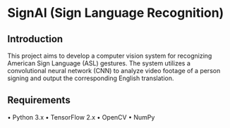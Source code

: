 # SignAI (Sign Language Recognition)

## Introduction
This project aims to develop a computer vision system for recognizing American Sign Language (ASL) gestures. The system utilizes a convolutional neural network (CNN) to analyze video footage of a person signing and output the corresponding English translation.
## Requirements
•	Python 3.x
•	TensorFlow 2.x
•	OpenCV
•	NumPy
